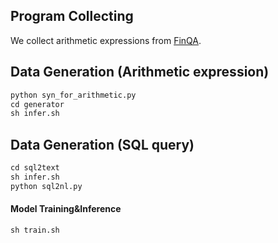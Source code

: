 ## Program Collecting

We collect arithmetic expressions from [FinQA](https://github.com/czyssrs/FinQA).

## Data Generation (Arithmetic expression)

```python
python syn_for_arithmetic.py
cd generator
sh infer.sh
```

## Data Generation (SQL query)

```python
cd sql2text
sh infer.sh
python sql2nl.py
```

#### Model Training&Inference

```python
sh train.sh
```


